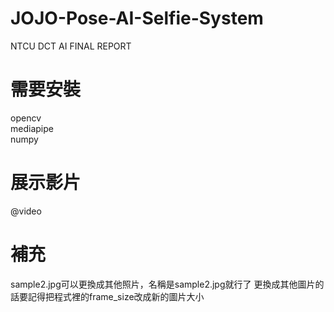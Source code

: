 # JOJO-Pose-AI-Selfie-System  
NTCU DCT AI FINAL REPORT  
# 需要安裝  
opencv  
mediapipe  
numpy
# 展示影片
@video[](https://www.youtube.com/watch?v=vgAgJRGMNI4&ab_channel=xHHWSS)
# 補充
sample2.jpg可以更換成其他照片，名稱是sample2.jpg就行了
更換成其他圖片的話要記得把程式裡的frame_size改成新的圖片大小
